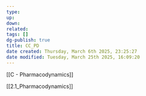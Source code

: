 ```yaml
---
type: 
up: 
down: 
related: 
tags: []
dg-publish: true
title: CC_PD
date created: Thursday, March 6th 2025, 23:25:27
date modified: Tuesday, March 25th 2025, 16:09:20
---
```


[[C - Pharmacodynamics]]

[[2.1_Pharmacodynamics]]
